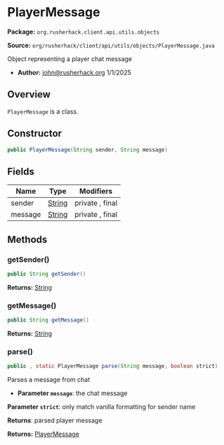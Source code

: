 # PlayerMessage

**Package:** `org.rusherhack.client.api.utils.objects`

**Source:** `org/rusherhack/client/api/utils/objects/PlayerMessage.java`

Object representing a player chat message
* **Author:** john@rusherhack.org 1/1/2025



## Overview

`PlayerMessage` is a class.

## Constructor

```java
public PlayerMessage(String sender, String message)
```

## Fields

| Name | Type | Modifiers |
|------|------|----------|
| sender | [String](https://docs.oracle.com/en/java/javase/21/docs/api/java.base/java/lang/String.html) | private , final |
| message | [String](https://docs.oracle.com/en/java/javase/21/docs/api/java.base/java/lang/String.html) | private , final |


## Methods

### getSender()

```java
public String getSender()
```

**Returns:** [String](https://docs.oracle.com/en/java/javase/21/docs/api/java.base/java/lang/String.html)

### getMessage()

```java
public String getMessage()
```

**Returns:** [String](https://docs.oracle.com/en/java/javase/21/docs/api/java.base/java/lang/String.html)

### parse()

```java
public , static PlayerMessage parse(String message, boolean strict)
```

Parses a message from chat
* **Parameter `message`**: the chat message


**Parameter `strict`**: only match vanilla formatting for sender name


**Returns**: parsed player message



**Returns:** [PlayerMessage](/client/api/utils/objects/PlayerMessage.md)

